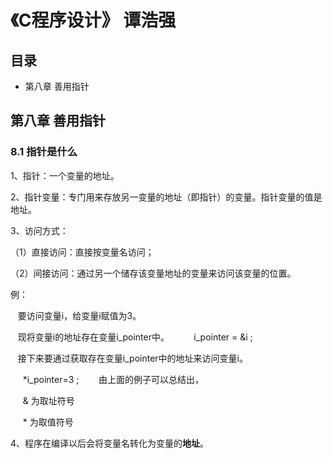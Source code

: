 # 《C程序设计》 谭浩强

## 目录

* 第八章 善用指针

## 第八章 善用指针

### 8.1 指针是什么

1、指针：一个变量的地址。

2、指针变量：专门用来存放另一变量的地址（即指针）的变量。指针变量的值是地址。

3、访问方式：

（1）直接访问：直接按变量名访问；

（2）间接访问：通过另一个储存该变量地址的变量来访问该变量的位置。

例：

    要访问变量i，给变量i赋值为3。
    
    现将变量i的地址存在变量i_pointer中。
    
      i_pointer = &i ;
      
    接下来要通过获取存在变量i_pointer中的地址来访问变量i。
    
      *i_pointer=3 ;
    
    由上面的例子可以总结出，
    
      & 为取址符号
      
      * 为取值符号

4、程序在编译以后会将变量名转化为变量的**地址**。
